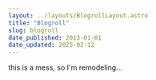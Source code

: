 ```yaml
---
layout: ../layouts/BlogrollLayout.astro
title: "Blogroll"
slug: blogroll
date_published: 2013-01-01
date_updated: 2025-02-12
---
```


this is a mess, so I'm remodeling...
